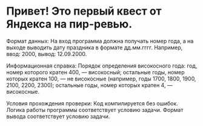 # Привет! Это первый квест от Яндекса на пир-ревью. 
Формат данных:
На вход программа должна получать номер года, а на выходе выводить дату праздника в формате дд.мм.гггг.
Например, ввод: 2000, вывод: 12.09.2000.

Информационная справка:
Порядок определения високосного года:
год, номер которого кратен 400, — високосный;
остальные годы, номер которых кратен 100, — не високосные (например, годы 1700, 1800, 1900, 2100, 2200, 2300);
остальные годы, номер которых кратен 4, — високосные.

Условия прохождения проверки:
Код компилируется без ошибок.
Логика работы программы соответствует условию задачи.
Формат вывода соответствует условию задачи.
